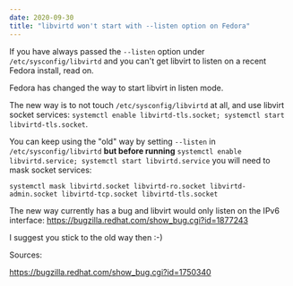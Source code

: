```yaml
---
date: 2020-09-30
title: "libvirtd won't start with --listen option on Fedora" 
---
```


If you have always passed the `--listen` option under `/etc/sysconfig/libvirtd` and you can't get libvirt to listen on a recent Fedora install, read on.

Fedora has changed the way to start libvirt in listen mode.

The new way is to not touch `/etc/sysconfig/libvirtd` at all, and use libvirt socket services: `systemctl enable libvirtd-tls.socket; systemctl start libvirtd-tls.socket`.

You can keep using the "old" way by setting `--listen` in `/etc/sysconfig/libvirtd` **but before running** `systemctl enable libvirtd.service; systemctl start libvirtd.service` you will need to mask socket services:

`systemctl mask libvirtd.socket libvirtd-ro.socket libvirtd-admin.socket libvirtd-tcp.socket libvirtd-tls.socket`

The new way currently has a bug and libvirt would only listen on the IPv6 interface: https://bugzilla.redhat.com/show_bug.cgi?id=1877243

I suggest you stick to the old way then :-)

Sources:

https://bugzilla.redhat.com/show_bug.cgi?id=1750340